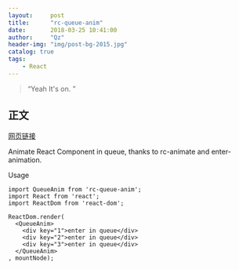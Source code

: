 ```yaml
---
layout:     post
title:      "rc-queue-anim"
date:       2018-03-25 10:41:00
author:     "Qz"
header-img: "img/post-bg-2015.jpg"
catalog: true
tags:
    - React
---
```


> “Yeah It's on. ”


## 正文
[网页链接](https://www.npmjs.com/package/rc-queue-anim)


Animate React Component in queue, thanks to rc-animate and enter-animation.


Usage
```
import QueueAnim from 'rc-queue-anim';
import React from 'react';
import ReactDom from 'react-dom';
 
ReactDom.render(
  <QueueAnim>
    <div key="1">enter in queue</div>
    <div key="2">enter in queue</div>
    <div key="3">enter in queue</div>
  </QueueAnim>
, mountNode);
```